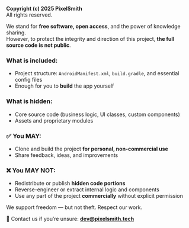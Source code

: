 **Copyright (c) 2025 PixelSmith**  
All rights reserved.

We stand for **free software, open access**, and the power of knowledge sharing.  
However, to protect the integrity and direction of this project, **the full source code is not public**.

### What is included:
- Project structure: `AndroidManifest.xml`, `build.gradle`, and essential config files
- Enough for you to **build** the app yourself

### What is hidden:
- Core source code (business logic, UI classes, custom components)
- Assets and proprietary modules

### ✅ You MAY:
- Clone and build the project **for personal, non-commercial use**
- Share feedback, ideas, and improvements

### ❌ You MAY NOT:
- Redistribute or publish **hidden code portions**
- Reverse-engineer or extract internal logic and components
- Use any part of the project **commercially** without explicit permission

We support freedom — but not theft. Respect our work.  

📧 Contact us if you’re unsure: **dev@pixelsmith.tech**
